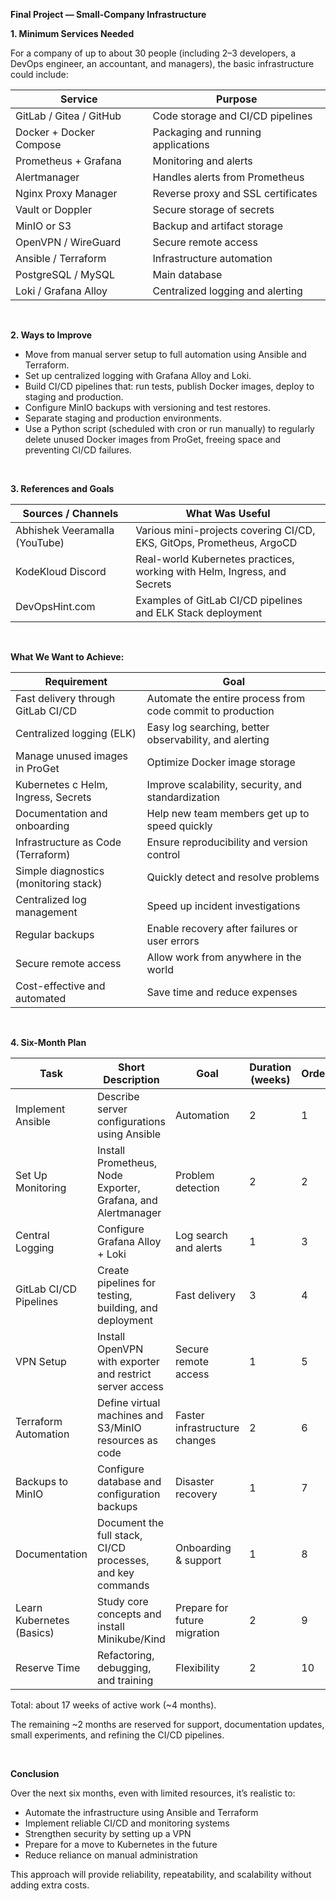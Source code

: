 **Final Project — Small-Company Infrastructure**

**1\. Minimum Services Needed**

For a company of up to about 30 people (including 2–3 developers, a DevOps engineer, an accountant, and managers), the basic infrastructure could include:

| Service | Purpose |
| --- | --- |
| GitLab / Gitea / GitHub | Code storage and CI/CD pipelines |
| Docker + Docker Compose | Packaging and running applications |
| Prometheus + Grafana | Monitoring and alerts |
| Alertmanager | Handles alerts from Prometheus |
| Nginx Proxy Manager | Reverse proxy and SSL certificates |
| Vault or Doppler | Secure storage of secrets |
| MinIO or S3 | Backup and artifact storage |
| OpenVPN / WireGuard | Secure remote access |
| Ansible / Terraform | Infrastructure automation |
| PostgreSQL / MySQL | Main database |
| Loki / Grafana Alloy | Centralized logging and alerting |

<br>

**2\. Ways to Improve**

- Move from manual server setup to full automation using Ansible and Terraform.
- Set up centralized logging with Grafana Alloy and Loki.
- Build CI/CD pipelines that:
  run tests,
  publish Docker images,
  deploy to staging and production.
- Configure MinIO backups with versioning and test restores.
- Separate staging and production environments.
- Use a Python script (scheduled with cron or run manually) to regularly delete unused Docker images from ProGet, freeing space and preventing CI/CD failures.

<br>

**3\. References and Goals**

| Sources / Channels | What Was Useful |
| --- | --- |
| Abhishek Veeramalla (YouTube) | Various mini-projects covering CI/CD, EKS, GitOps, Prometheus, ArgoCD |
| KodeKloud Discord | Real-world Kubernetes practices, working with Helm, Ingress, and Secrets |
| DevOpsHint.com | Examples of GitLab CI/CD pipelines and ELK Stack deployment |

<br>

**What We Want to Achieve:**

| Requirement | Goal |
| --- | --- |
| Fast delivery through GitLab CI/CD | Automate the entire process from code commit to production |
| Centralized logging (ELK) | Easy log searching, better observability, and alerting |
| Manage unused images in ProGet | Optimize Docker image storage |
| Kubernetes с Helm, Ingress, Secrets | Improve scalability, security, and standardization |
| Documentation and onboarding | Help new team members get up to speed quickly |
| Infrastructure as Code (Terraform) | Ensure reproducibility and version control |
| Simple diagnostics (monitoring stack) | Quickly detect and resolve problems |
| Centralized log management | Speed up incident investigations |
| Regular backups | Enable recovery after failures or user errors |
| Secure remote access | Allow work from anywhere in the world |
| Cost-effective and automated | Save time and reduce expenses |

<br>

**4\. Six-Month Plan**

| **Task** | **Short Description** | **Goal** | **Duration (weeks)** | **Order** | **Notes** |
| --- | --- | --- | --- | --- | --- |
| Implement Ansible | Describe server configurations using Ansible | Automation | 2   | 1   | Use roles and inventory files |
| Set Up Monitoring | Install Prometheus, Node Exporter, Grafana, and Alertmanager | Problem detection | 2   | 2   | Configure alerts for CPU, RAM, and disk usage |
| Central Logging | Configure Grafana Alloy + Loki | Log search and alerts | 1   | 3   | Collect logs from Docker containers |
| GitLab CI/CD Pipelines | Create pipelines for testing, building, and deployment | Fast delivery | 3   | 4   | Start with staging environment |
| VPN Setup | Install OpenVPN with exporter and restrict server access | Secure remote access | 1   | 5   | Manage keys and back up configs |
| Terraform Automation | Define virtual machines and S3/MinIO resources as code | Faster infrastructure changes | 2   | 6   | Use AWS or local environment |
| Backups to MinIO | Configure database and configuration backups | Disaster recovery | 1   | 7   | Test the restore process |
| Documentation | Document the full stack, CI/CD processes, and key commands | Onboarding & support | 1   | 8   | Use a Wiki or mkdocs |
| Learn Kubernetes (Basics) | Study core concepts and install Minikube/Kind | Prepare for future migration | 2   | 9   | Can run in parallel with other tasks |
| Reserve Time | Refactoring, debugging, and training | Flexibility | 2   | 10  | Allows for unexpected issues |

Total: about 17 weeks of active work (~4 months).

The remaining ~2 months are reserved for support, documentation updates, small experiments, and refining the CI/CD pipelines.

<br>

**Conclusion**

Over the next six months, even with limited resources, it’s realistic to:

- Automate the infrastructure using Ansible and Terraform
- Implement reliable CI/CD and monitoring systems
- Strengthen security by setting up a VPN
- Prepare for a move to Kubernetes in the future
- Reduce reliance on manual administration

This approach will provide reliability, repeatability, and scalability without adding extra costs.
